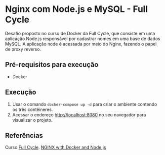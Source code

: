 # Nginx com Node.js e MySQL - Full Cycle

Desafio proposto no curso de Docker da Full Cycle, que consiste em uma aplicação Node.js responsável por cadastrar nomes em uma base de dados MySQL. A aplicação node é acessada por meio do Nginx, fazendo o papel de proxy reverso.

## Pré-requisitos para execução

- Docker

## Execução

1. Usar o comando `docker-compose up -d` para criar o ambiente contendo os três contêineres.
2. Acessar o endereço [http://localhost:8080](http://localhost:8080) no seu navegador para visualizar o projeto.

## Referências

Curso [Full Cycle](https://curso.fullcycle.com.br/curso-fullcycle/).
[NGINX with Docker and Node.js](https://ashwin9798.medium.com/nginx-with-docker-and-node-js-a-beginners-guide-434fe1216b6b)
